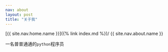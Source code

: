 ```yaml
---
nav: about
layout: post
title: "关于我"
---
```



[{{ site.nav.home.name }}]({% link index.md %})/
{{ site.nav.about.name }}

一名普普通通的`python`程序员